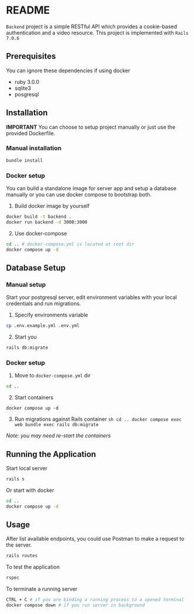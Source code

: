 # README

`Backend` project is a simple RESTful API which provides a cookie-based authentication and a video resource. This project is implemented with `Rails 7.0.6`

## Prerequisites

You can ignore these dependencies if using docker

- ruby 3.0.0
- sqlite3
- posgresql

## Installation

**IMPORTANT** You can choose to setup project manually or just use the provided Dockerfile.

### Manual installation
   ```sh
   bundle install
   ```

### Docker setup

You can build a standalone image for server app and setup a database manually or you can use docker compose to bootstrap both.

  1. Build docker image by yourself

   ```sh
   docker build -t backend .
   docker run backend -d 3000:3000
   ```

   2. Use docker-compose

   ```sh
   cd .. # docker-compose.yml is located at root dir
   docker compose up -d
   ```

## Database Setup

### Manual setup

Start your postgresql server, edit environment variables with your local credentials and run migrations.

   1. Specify environments variable
   ```sh
   cp .env.example.yml .env.yml
   ```

   2. Start you
   ```sh
   rails db:migrate
   ```

### Docker setup
   1. Move to `docker-compose.yml` dir

   ```sh
   cd ..
   ```

   2. Start containers
   ```
   docker compose up -d
   ```

   3. Run migrations against Rails container
    ```sh
    cd ..
    docker compose exec web bundle exec rails db:migrate
    ```

   *Note: you may need re-start the containers*

## Running the Application

Start local server
   ```sh
   rails s
   ```

Or start with docker
   ```sh
   cd ..
   docker compose up -d
   ```

## Usage

After list available endpoints, you could use Postman to make a request to the server.

   ```sh
   rails routes
   ```

To test the application

   ```sh
   rspec
   ```

To terminate a running server

   ```sh
   CTRL + C # if you are binding a running process to a opened terminal
   docker compose down # if you run server in background
   ```
